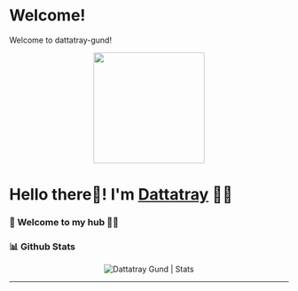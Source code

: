# Welcome!
 Welcome to dattatray-gund!

 <p align="center">
  <img src="https://github.com/PatilShreyas/PatilShreyas/blob/master/welcome.png?raw=true" height="200" />
</p>

# Hello there👋! I'm [Dattatray](https://github.com/dattatray-gund) 🙋‍♂️

### 🎍 Welcome to my hub 👨‍💻

### 📊 Github Stats
  <p align="center"> <img src="https://github-readme-stats.vercel.app/api?username=dattatray-gund&count_private=true&show_icons=true&include_all_commits=true" alt="Dattatray Gund | Stats" />

---
